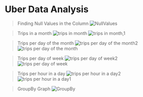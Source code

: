 # Uber Data Analysis

>Finding Null Values in the Column
![NullValues](https://user-images.githubusercontent.com/32811341/93630906-63d7f080-fa08-11ea-8f16-53be515c619e.png)


>Trips in a month
![trips in month](https://user-images.githubusercontent.com/32811341/93630883-5b7fb580-fa08-11ea-872d-b78f103352cf.png)
![trips in month,1](https://user-images.githubusercontent.com/32811341/93630908-64708700-fa08-11ea-9fbf-393881e115da.png)

>Trips per day of the month
![trips per day of the month2](https://user-images.githubusercontent.com/32811341/93630886-5d497900-fa08-11ea-916e-4416ee8897a3.png)
![trips per day of the month](https://user-images.githubusercontent.com/32811341/93630892-5e7aa600-fa08-11ea-9426-2354ff36bbb1.png)

>Trips per day of week
![trips per day of week2](https://user-images.githubusercontent.com/32811341/93630894-5fabd300-fa08-11ea-8546-6934ce42bb80.png)
![trips per day of week](https://user-images.githubusercontent.com/32811341/93630898-60dd0000-fa08-11ea-9395-5ab85b03e722.png)

>Trips per hour in a day
![trips per hour in a day2](https://user-images.githubusercontent.com/32811341/93630899-61759680-fa08-11ea-849e-fe53ab4b82b3.png)
![trips per hour in a day1](https://user-images.githubusercontent.com/32811341/93630901-620e2d00-fa08-11ea-9484-5bf94ebf5575.png)

>GroupBy Graph
![GroupBy](https://user-images.githubusercontent.com/32811341/93630903-62a6c380-fa08-11ea-9407-05e1e3d9d178.png)




